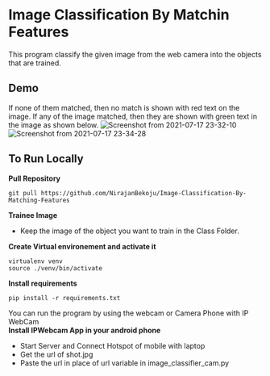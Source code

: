 # Image Classification By Matchin Features
This program classify the given image from the web camera into the objects that are trained. 
## Demo
If none of them matched, then no match is shown with red text on the image. If any of the image matched, then they are shown with green text in the image as shown below.
![Screenshot from 2021-07-17 23-32-10](https://user-images.githubusercontent.com/56423554/126074928-32ce8cc3-a877-4b7d-9493-611e1c65a8e9.png)
![Screenshot from 2021-07-17 23-34-28](https://user-images.githubusercontent.com/56423554/126074934-55302c70-f560-484e-9651-62c8795ceb3b.png)

## To Run Locally
**Pull Repository**
```
git pull https://github.com/NirajanBekoju/Image-Classification-By-Matching-Features
```
**Trainee Image**
- Keep the image of the object you want to train in the Class Folder.

**Create Virtual environement and activate it**
```
virtualenv venv
source ./venv/bin/activate
```

**Install requirements**
```
pip install -r requirements.txt 
```

You can run the program by using the webcam or Camera Phone with IP WebCam<br />
**Install IPWebcam App in your android phone** 
- Start Server and Connect Hotspot of mobile with laptop
- Get the url of shot.jpg
- Paste the url in place of url variable in image_classifier_cam.py

